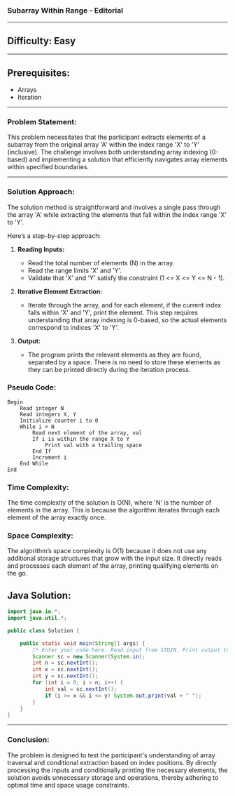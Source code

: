 ### **Subarray Within Range - Editorial**

---

## **Difficulty: Easy**

---

## **Prerequisites:**
- Arrays
- Iteration

---

### **Problem Statement:**
This problem necessitates that the participant extracts elements of a subarray from the original array 'A' within the index range 'X' to 'Y' (inclusive). The challenge involves both understanding array indexing (0-based) and implementing a solution that efficiently navigates array elements within specified boundaries.

---

### **Solution Approach:**
The solution method is straightforward and involves a single pass through the array 'A' while extracting the elements that fall within the index range 'X' to 'Y'. 

Here’s a step-by-step approach:

1. **Reading Inputs:**
   - Read the total number of elements (N) in the array.
   - Read the range limits 'X' and 'Y'.
   - Validate that 'X' and 'Y' satisfy the constraint (1 <= X <= Y <= N - 1).

2. **Iterative Element Extraction:**
   - Iterate through the array, and for each element, if the current index falls within 'X' and 'Y', print the element. This step requires understanding that array indexing is 0-based, so the actual elements correspond to indices 'X' to 'Y'.

3. **Output:**
   - The program prints the relevant elements as they are found, separated by a space. There is no need to store these elements as they can be printed directly during the iteration process.

### **Pseudo Code:**
```plaintext
Begin
    Read integer N
    Read integers X, Y
    Initialize counter i to 0
    While i < N
        Read next element of the array, val
        If i is within the range X to Y
            Print val with a trailing space
        End If
        Increment i
    End While
End
```

### **Time Complexity:**
The time complexity of the solution is O(N), where 'N' is the number of elements in the array. This is because the algorithm iterates through each element of the array exactly once.

### **Space Complexity:**
The algorithm’s space complexity is O(1) because it does not use any additional storage structures that grow with the input size. It directly reads and processes each element of the array, printing qualifying elements on the go.

## **Java Solution:**
```java
import java.io.*;
import java.util.*;

public class Solution {

    public static void main(String[] args) {
        /* Enter your code here. Read input from STDIN. Print output to STDOUT. Your class should be named Solution. */
        Scanner sc = new Scanner(System.in);
        int n = sc.nextInt();
        int x = sc.nextInt();
        int y = sc.nextInt();
        for (int i = 0; i < n; i++) {
            int val = sc.nextInt();
            if (i >= x && i <= y) System.out.print(val + " ");
        }
    }
}
```

---

### **Conclusion:**
The problem is designed to test the participant's understanding of array traversal and conditional extraction based on index positions. By directly processing the inputs and conditionally printing the necessary elements, the solution avoids unnecessary storage and operations, thereby adhering to optimal time and space usage constraints.